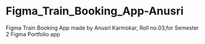 # Figma_Train_Booking_App-Anusri
Figma Train Booking App made by Anusri Karmokar, Roll no.03,for Semester 2 Figma Portfolio app
